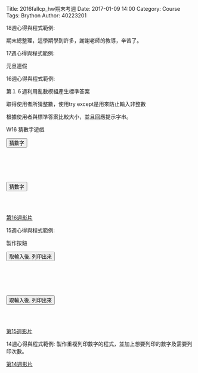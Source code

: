 Title: 2016fallcp_hw期末考週
Date: 2017-01-09 14:00
Category: Course
Tags: Brython
Author: 40223201


<L1>18週心得與程式範例:

期末總整理，這學期學到許多，謝謝老師的教導，辛苦了。

<L1>17週心得與程式範例:

元旦連假

<L1>16週心得與程式範例:

第１６週利用亂數模組產生標準答案

取得使用者所猜整數，使用try except是用來防止輸入非整數

根據使用者與標準答案比較大小，並且回應提示字串。

<p>W16 猜數字遊戲</p>
<!-- 以下實際利用  Brython 畫圖 -->

<script type="text/python3">
from browser import document
from browser import alert
import random

def two_input(ev):
    ans = random.randint(1, 100)

    a_in = int(input("輸入整數:"))
    guess = 1

    while ans != a_in:
        if a_in < ans:
            a_in = int(input("too small"))
        else:
            a_in = int(input("too big"))
        guess += 1

    alert("恭喜答對 ,一共猜了" + (str(guess)) + "次")

document['ch02'].bind('click',two_input)

</script>

<p><button id="ch02">猜數字</button></p>

<pre class="brush: python">

<!-- 以下實際利用  Brython 畫圖 -->
<script type="text/python3">
from browser import document
from browser import alert
import random

def two_input(ev):
    ans = random.randint(1, 100)

    a_in = int(input("輸入整數:"))
    guess = 1

    while ans != a_in:
        if a_in < ans:
            a_in = int(input("too small"))
        else:
            a_in = int(input("too big"))
        guess += 1

    alert("恭喜答對 ,一共猜了" + (str(guess)) + "次")

document['ch02'].bind('click',two_input)

</script>

<p><button id="ch02">猜數字</button></p>

</pre>

<a href="https://vimeo.com/199505806">第16週影片</a>



<L1>15週心得與程式範例:
<!-- 導入 Brython 標準程式庫 -->

<script type="text/javascript" 
    src="https://cdn.rawgit.com/brython-dev/brython/master/www/src/brython_dist.js">
</script>

<!-- 啟動 Brython -->

<script>
window.onload=function(){
brython(1);
}
</script>

<p>製作按鈕</p>
<!-- 以下實際利用  Brython 畫圖 -->

<script type="text/python3">
from browser import document
from browser import alert

def get_input(ev):
    the_input = input("請輸入")
    alert("輸入為:"+str(the_input))

document['ch01'].bind('click',get_input)

</script>

<p><button id="ch01">取輸入後, 列印出來</button></p>

<pre class="brush: python">

<!-- 以下實際利用  Brython 畫圖 -->
<script type="text/python3">
from browser import document
from browser import alert

def get_input(ev):
    the_input = input("請輸入")
    alert("輸入為:"+str(the_input))

document['ch01'].bind('click',get_input)

</script>

<p><button id="ch01">取輸入後, 列印出來</button></p>

</pre>


<a href="https://vimeo.com/199506808">第15週影片</a>

<L1>14週心得與程式範例:
製作重複列印數字的程式，並加上想要列印的數字及需要列印次數。

<a href="https://vimeo.com/199505442">第14週影片</a>


